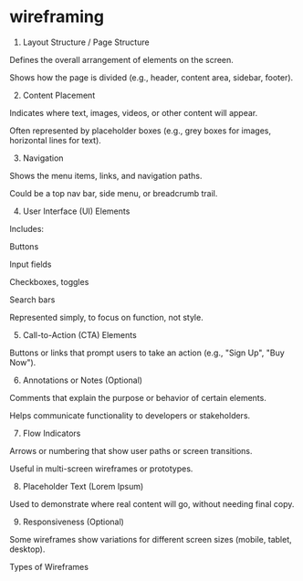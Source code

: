 # wireframing
1. Layout Structure / Page Structure

Defines the overall arrangement of elements on the screen.

Shows how the page is divided (e.g., header, content area, sidebar, footer).

2. Content Placement

Indicates where text, images, videos, or other content will appear.

Often represented by placeholder boxes (e.g., grey boxes for images, horizontal lines for text).

3. Navigation

Shows the menu items, links, and navigation paths.

Could be a top nav bar, side menu, or breadcrumb trail.

4. User Interface (UI) Elements

Includes:

Buttons

Input fields

Checkboxes, toggles

Search bars

Represented simply, to focus on function, not style.

5. Call-to-Action (CTA) Elements

Buttons or links that prompt users to take an action (e.g., "Sign Up", "Buy Now").

6. Annotations or Notes (Optional)

Comments that explain the purpose or behavior of certain elements.

Helps communicate functionality to developers or stakeholders.

7. Flow Indicators

Arrows or numbering that show user paths or screen transitions.

Useful in multi-screen wireframes or prototypes.

8. Placeholder Text (Lorem Ipsum)

Used to demonstrate where real content will go, without needing final copy.

9. Responsiveness (Optional)

Some wireframes show variations for different screen sizes (mobile, tablet, desktop).

Types of Wireframes
